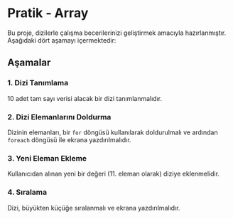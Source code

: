 # Pratik - Array

Bu proje, dizilerle çalışma becerilerinizi geliştirmek amacıyla hazırlanmıştır. Aşağıdaki dört aşamayı içermektedir:

## Aşamalar

### 1. Dizi Tanımlama
10 adet tam sayı verisi alacak bir dizi tanımlanmalıdır. 

### 2. Dizi Elemanlarını Doldurma
Dizinin elemanları, bir `for` döngüsü kullanılarak doldurulmalı ve ardından `foreach` döngüsü ile ekrana yazdırılmalıdır.

### 3. Yeni Eleman Ekleme
Kullanıcıdan alınan yeni bir değeri (11. eleman olarak) diziye eklenmelidir.

### 4. Sıralama
Dizi, büyükten küçüğe sıralanmalı ve ekrana yazdırılmalıdır.
